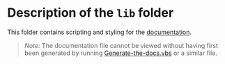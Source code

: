 # Description of the `lib` folder

This folder contains scripting and styling for the [documentation].

> *Note:* The documentation file cannot be viewed without having first 
> been generated by running [Generate-the-docs.vbs] or a similar file.

[documentation]: ../TheDocs.html
[Generate-the-docs.vbs]: ../examples/Documentation%20generator/Generate-the-docs.vbs
